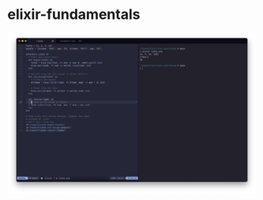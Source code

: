 # elixir-fundamentals

![screenshot](https://github.com/divertimentos/elixir-fundamentals/blob/main/assets/screenshot.png)
